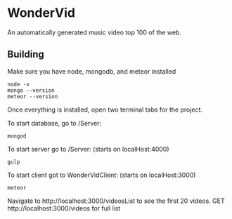 # WonderVid

An automatically generated music video top 100 of the web.

## Building

Make sure you have node, mongodb, and meteor installed

```shell
node -v
mongo --version
meteor --version
```

Once everything is installed, open two terminal tabs for the project.

To start database, go to /Server:
```shell
mongod
```
To start server go to /Server: (starts on localHost:4000)
```shell
gulp
```

To start client got to WonderVidClient: (starts on localHost:3000)
```shell
meteor
```

Navigate to http://localhost:3000/videosList to see the first 20 videos.
GET http://localhost:3000/videos for full list